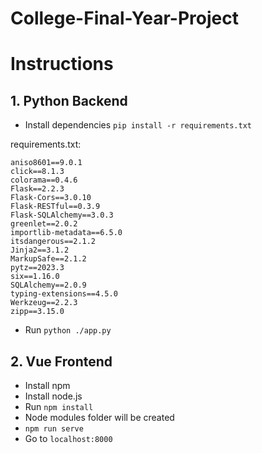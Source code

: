 # College-Final-Year-Project

# Instructions
## 1. Python Backend

- Install dependencies
`
pip install -r requirements.txt
`

requirements.txt:
```
aniso8601==9.0.1
click==8.1.3
colorama==0.4.6
Flask==2.2.3
Flask-Cors==3.0.10
Flask-RESTful==0.3.9
Flask-SQLAlchemy==3.0.3
greenlet==2.0.2
importlib-metadata==6.5.0
itsdangerous==2.1.2
Jinja2==3.1.2
MarkupSafe==2.1.2
pytz==2023.3
six==1.16.0
SQLAlchemy==2.0.9
typing-extensions==4.5.0
Werkzeug==2.2.3
zipp==3.15.0
```

- Run 
`
python ./app.py
`

## 2. Vue Frontend
- Install npm
- Install node.js
- Run
`
npm install
`
- Node modules folder will be created
- `npm run serve`
- Go to `localhost:8000`
